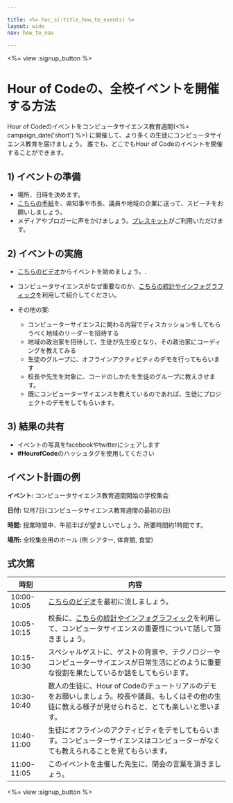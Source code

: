 ```yaml
---

title: <%= hoc_s(:title_how_to_events) %>
layout: wide
nav: how_to_nav

---
```


<%= view :signup_button %>

# Hour of Codeの、全校イベントを開催する方法

Hour of Codeのイベントをコンピュータサイエンス教育週間(<%= campaign_date('short') %>) に開催して、より多くの生徒にコンピュータサイエンス教育を届けましょう。 誰でも、どこでもHour of Codeのイベントを開催することができます。

## 1) イベントの準備

  * 場所、日時を決めます。
  * [こちらの手紙](https://docs.google.com/a/code.org/document/d/1eP41sKW7y0qq_JvkRIgZK8dWYICaGRZ4CCDETXa78wY/edit)を、県知事や市長、議員や地域の企業に送って、スピーチをお願いしましょう。
  * メディアやブロガーに声をかけましょう。[プレスキット](<%= resolve_url('/promote/press-kit') %>)がご利用いただけます。

## 2) イベントの実施

  * [こちらのビデオ](<%= resolve_url('/promote/resources#videos') %>)からイベントを始めましょう。.
  * コンピュータサイエンスがなぜ重要なのか、[こちらの統計やインフォグラフィック](<%= resolve_url('/promote/stats') %>)を利用して紹介してください。   
      
    
  * その他の案: 
      * コンピューターサイエンスに関わる内容でディスカッションをしてもらうべく地域のリーダーを招待する
      * 地域の政治家を招待して、生徒が先生役となり、その政治家にコーディングを教えてみる
      * 生徒のグループに、オフラインアクティビティのデモを行ってもらいます
      * 校長や先生を対象に、コードのしかたを生徒のグループに教えさせます。
      * 既にコンピューターサイエンスを教えているのであれば、生徒にプロジェクトのデモをしてもらいます。

## 3) 結果の共有

  * イベントの写真をfacebookやtwitterにシェアします 
  * **#HourofCode**のハッシュタグを使用してください

## イベント計画の例

**イベント:** コンピュータサイエンス教育週間開始の学校集会

**日付:** 12月7日(コンピュータサイエンス教育週間の最初の日)

**時間:** 授業時間中、午前半ばが望ましいでしょう。所要時間約1時間です。

**場所:** 全校集会用のホール (例 シアター, 体育館, 食堂)   
  


## 式次第

| 時刻          | 内容                                                                                             |
| ----------- | ---------------------------------------------------------------------------------------------- |
| 10:00-10:05 | [こちらのビデオ](<%= resolve_url('/promote/resources#videos') %>)を最初に流しましょう。                            |
| 10:05-10:15 | 校長に、[こちらの統計やインフォグラフィック](<%= resolve_url('/promote/stats') %>)を利用して、コンピュータサイエンスの重要性について話して頂きましょう。 |
| 10:15-10:30 | スペシャルゲストに、ゲストの背景や、テクノロジーやコンピューターサイエンスが日常生活にどのように重要な役割を果たしているか話をしてもらいます。                        |
| 10:30-10:40 | 数人の生徒に、Hour of Codeのチュートリアルのデモをお願いしましょう。校長や議員、もしくはその他の生徒に教える様子が見せられると、とても楽しいと思います。             |
| 10:40-11:00 | 生徒にオフラインのアクティビティをデモしてもらいます。コンピューターサイエンスはコンピューターがなくても教えられることを見てもらいます。                           |
| 11:00-11:05 | このイベントを主催した先生に、閉会の言葉を頂きましょう。                                                                   |

<%= view :signup_button %>
